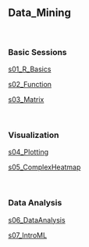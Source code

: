 
## Data_Mining


<br>

### Basic Sessions

[s01_R_Basics](s01_R_Basics)

[s02_Function](s02_Function)

[s03_Matrix](s03_Matrix)

<br>

### Visualization

[s04_Plotting](s04_Plotting)

[s05_ComplexHeatmap](s05_ComplexHeatmap)

<br>

### Data Analysis

[s06_DataAnalysis](s06_DataAnalysis)

[s07_IntroML](s07_IntroML)

<br>
